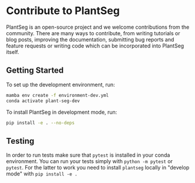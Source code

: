 # Contribute to PlantSeg

PlantSeg is an open-source project and we welcome contributions from the community. There are many ways to contribute, from writing tutorials or blog posts, improving the documentation, submitting bug reports and feature requests or writing code which can be incorporated into PlantSeg itself.

## Getting Started

To set up the development environment, run:

```bash
mamba env create -f environment-dev.yml
conda activate plant-seg-dev
```

To install PlantSeg in development mode, run:

```bash
pip install -e . --no-deps
```

## Testing

In order to run tests make sure that `pytest` is installed in your conda environment.
You can run your tests simply with `python -m pytest` or `pytest`.
For the latter to work you need to install `plantseg` locally in "develop mode" with `pip install -e .`
